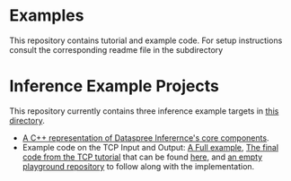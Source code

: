 # Examples
This repository contains tutorial and example code. 
For setup instructions consult the corresponding readme file in the subdirectory

# Inference Example Projects

This repository currently contains three inference example targets in [this directory](cpp).
- [A C++ representation of Dataspree Inferernce's core components](cpp/inference).
- Example code on the TCP Input and Output: [A Full example](cpp/examples/tcp_cli), [The final code from the TCP tutorial](cpp/examples/tcp_tutorial) that can be found [here](https://docs.data-spree.com/tutorials/tcp_connection), and [an empty playground repository](cpp/examples/tcp_tutorial_playground) to follow along with the implementation.

